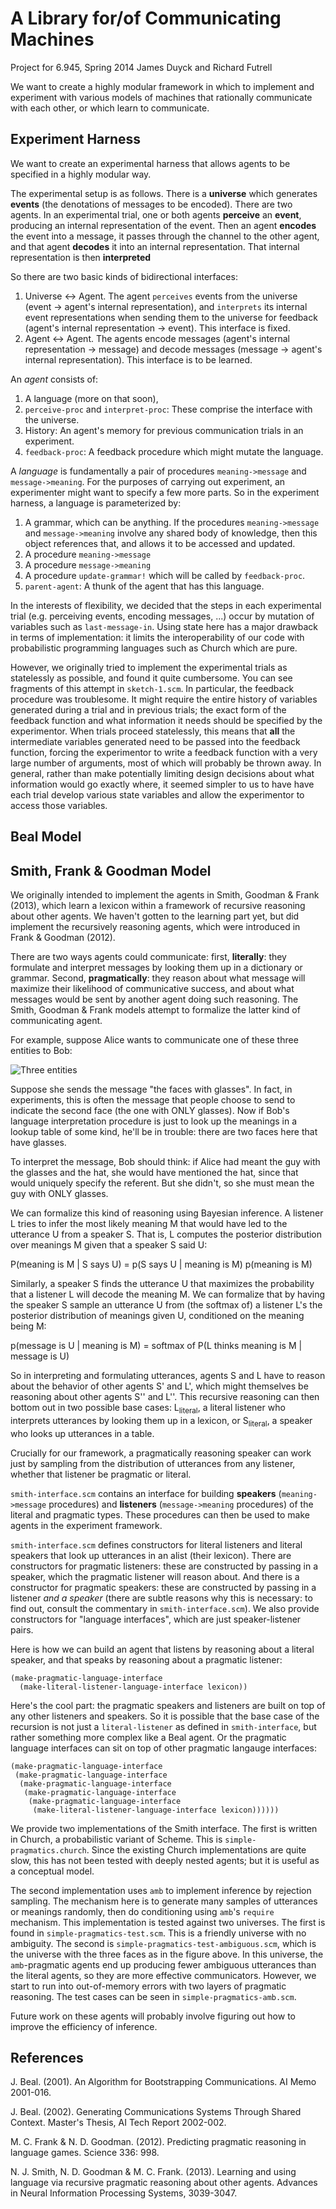 A Library for/of Communicating Machines
=============

Project for 6.945, Spring 2014
James Duyck and Richard Futrell

We want to create a highly modular framework in which to implement and experiment with various models of machines that rationally communicate with each other, or which learn to communicate.

Experiment Harness
------------------

We want to create an experimental harness that allows agents to be specified in a highly modular way. 

The experimental setup is as follows. There is a **universe** which generates **events** (the denotations of messages to be encoded). There are two agents. In an experimental trial, one or both agents **perceive** an **event**, producing an internal representation of the event. Then an agent **encodes** the event into a message, it passes through the channel to the other agent, and that agent **decodes** it into an internal representation. That internal representation is then **interpreted** 

So there are two basic kinds of bidirectional interfaces:
1. Universe <-> Agent. The agent `perceives` events from the universe (event -> agent's internal representation), and `interprets` its internal event representations when sending them to the universe for feedback (agent's internal representation -> event). This interface is fixed.
2. Agent <-> Agent. The agents encode messages (agent's internal representation -> message) and decode messages (message -> agent's internal representation). This interface is to be learned.

An *agent* consists of: 
1. A language (more on that soon),
2. `perceive-proc` and `interpret-proc`: These comprise the interface with the universe.
3. History: An agent's memory for previous communication trials in an experiment.
4. `feedback-proc`: A feedback procedure which might mutate the language.

A *language* is fundamentally a pair of procedures `meaning->message` and `message->meaning`. For the purposes of carrying out experiment, an experimenter might want to specify a few more parts. So in the experiment harness, a language is parameterized by:
1. A grammar, which can be anything. If the procedures `meaning->message` and `message->meaning` involve any shared body of knowledge, then this object references that, and allows it to be accessed and updated.
2. A procedure `meaning->message`
3. A procedure `message->meaning`
4. A procedure `update-grammar!` which will be called by `feedback-proc`.
5. `parent-agent`: A thunk of the agent that has this language. 

In the interests of flexibility, we decided that the steps in each experimental trial (e.g. perceiving events, encoding messages, ...) occur by mutation of variables such as `last-message-in`. Using state here has a major drawback in terms of implementation: it limits the interoperability of our code with probabilistic programming languages such as Church which are pure. 

However, we originally tried to implement the experimental trials as statelessly as possible, and found it quite cumbersome. You can see fragments of this attempt in `sketch-1.scm`. In particular, the feedback procedure was troublesome. It might require the entire history of variables generated during a trial and in previous trials; the exact form of the feedback function and what information it needs should be specified by the experimentor. When trials proceed statelessly, this means that **all** the intermediate variables generated need to be passed into the feedback function, forcing the experimentor to write a feedback function with a very large number of arguments, most of which will probably be thrown away. In general, rather than make potentially limiting design decisions about what information would go exactly where, it seemed simpler to us to  have have each trial develop various state variables and allow the experimentor to access those variables.


Beal Model
----------


Smith, Frank & Goodman Model
-----------

We originally intended to implement the agents in Smith, Goodman & Frank (2013), which learn a lexicon within a framework of recursive reasoning about other agents. We haven't gotten to the learning part yet, but did implement the recursively reasoning agents, which were introduced in Frank & Goodman (2012). 

There are two ways agents could communicate: first, **literally**: they formulate and interpret messages by looking them up in a dictionary or grammar. Second, **pragmatically**: they reason about what message will maximize their likelihood of communicative success, and about what messages would be sent by another agent doing such reasoning. The Smith, Goodman & Frank models attempt to formalize the latter kind of communicating agent.

For example, suppose Alice wants to communicate one of these three entities to Bob:

![Three entities](http://web.mit.edu/futrell/www/faces.png)

Suppose she sends the message "the faces with glasses". In fact, in experiments, this is often the message that people choose to send to indicate the second face (the one with ONLY glasses). Now if Bob's language interpretation procedure is just to look up the meanings in a lookup table of some kind, he'll be in trouble: there are two faces here that have glasses. 

To interpret the message, Bob should think: if Alice had meant the guy with the glasses and the hat, she would have mentioned the hat, since that would uniquely specify the referent. But she didn't, so she must mean the guy with ONLY glasses.

We can formalize this kind of reasoning using Bayesian inference. A listener L tries to infer the most likely meaning M that would have led to the utterance U from a speaker S. That is, L computes the posterior distribution over meanings M given that a speaker S said U:

P(meaning is M | S says U) = p(S says U | meaning is M) p(meaning is M)

 Similarly, a speaker S finds the utterance U that maximizes the probability that a listener L will decode the meaning M. We can formalize that by having the speaker S sample an utterance U from (the softmax of) a listener L's the posterior distribution of meanings given U, conditioned on the meaning being M:

p(message is U | meaning is M) = softmax of P(L thinks meaning is M | message is U)

So in interpreting and formulating utterances, agents S and L have to reason about the behavior of other agents S' and L', which might themselves be reasoning about other agents S'' and L''. This recursive reasoning can then bottom out in two possible base cases: L<sub>literal</sub>, a literal listener who interprets utterances by looking them up in a lexicon, or S<sub>literal</sub>, a speaker who looks up utterances in a table. 

Crucially for our framework, a pragmatically reasoning speaker can work just by sampling from the distribution of utterances from any listener, whether that listener be pragmatic or literal. 

`smith-interface.scm` contains an interface for building **speakers** (`meaning->message` procedures) and **listeners** (`message->meaning` procedures) of the literal and pragmatic types. These procedures can then be used to make agents in the experiment framework.

`smith-interface.scm` defines constructors for literal listeners and literal speakers that look up utterances in an alist (their lexicon). There are constructors for pragmatic listeners: these are constructed by passing in a speaker, which the pragmatic listener will reason about. And there is a constructor for pragmatic speakers: these are constructed by passing in a listener *and a speaker* (there are subtle reasons why this is necessary: to find out, consult the commentary in `smith-interface.scm`). We also provide constructors for "language interfaces", which are just speaker-listener pairs. 

Here is how we can build an agent that listens by reasoning about a literal speaker, and that speaks by reasoning about a pragmatic listener:

    (make-pragmatic-language-interface
      (make-literal-listener-language-interface lexicon))

Here's the cool part: the pragmatic speakers and listeners are built on top of any other listeners and speakers. So it is possible that the base case of the recursion is not just a `literal-listener` as defined in `smith-interface`, but rather something more complex like a Beal agent. Or the pragmatic language interfaces can sit on top of other pragmatic langauge interfaces:

    (make-pragmatic-language-interface
     (make-pragmatic-language-interface
      (make-pragmatic-language-interface
       (make-pragmatic-language-interface
        (make-pragmatic-language-interface
         (make-literal-listener-language-interface lexicon))))))

We provide two implementations of the Smith interface. The first is written in Church, a probabilistic variant of Scheme. This is `simple-pragmatics.church`. Since the existing Church implementations are quite slow, this has not been tested with deeply nested agents; but it is useful as a conceptual model.

The second implementation uses `amb` to implement inference by rejection sampling. The mechanism here is to generate many samples of utterances or meanings randomly, then do conditioning using `amb`'s `require` mechanism. This implementation is tested against two universes. The first is found in `simple-pragmatics-test.scm`. This is a friendly universe with no ambiguity. The second is `simple-pragmatics-test-ambiguous.scm`, which is the universe with the three faces as in the figure above. In this universe, the `amb`-pragmatic agents end up producing fewer ambiguous utterances than the literal agents, so they are more effective communicators. However, we start to run into out-of-memory errors with two layers of pragmatic reasoning. The test cases can be seen in `simple-pragmatics-amb.scm`. 

Future work on these agents will probably involve figuring out how to improve the efficiency of inference. 

References
----------
J. Beal. (2001). An Algorithm for Bootstrapping Communications. AI Memo 2001-016.

J. Beal. (2002). Generating Communications Systems Through Shared Context. Master's Thesis, AI Tech Report 2002-002.

M. C. Frank & N. D. Goodman. (2012). Predicting pragmatic reasoning in language games. Science 336: 998.

N. J. Smith, N. D. Goodman & M. C. Frank. (2013). Learning and using language via recursive pragmatic reasoning about other agents. Advances in Neural Information Processing Systems, 3039-3047.


